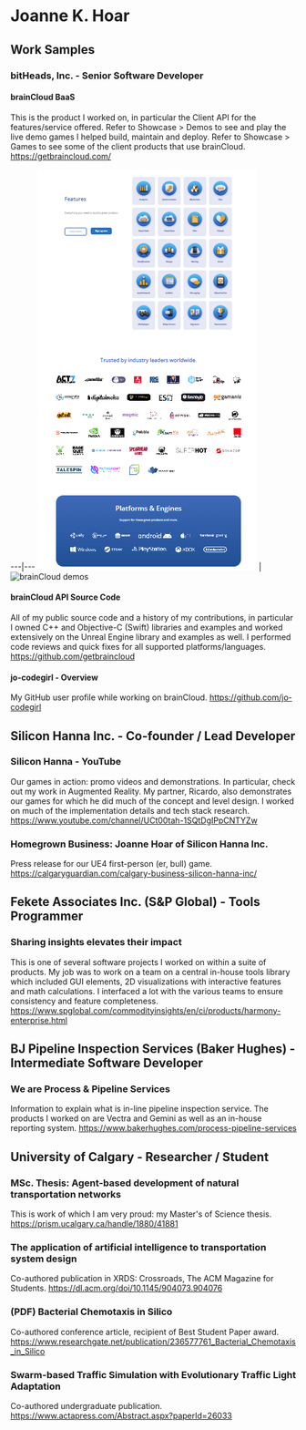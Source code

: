 # Joanne K. Hoar

## Work Samples

### bitHeads, Inc. - Senior Software Developer
#### brainCloud BaaS
This is the product I worked on, in particular the Client API for the features/service offered. Refer to Showcase > Demos to see and play the live demo games I helped build, maintain and deploy. Refer to Showcase > Games to see some of the client products that use brainCloud.
https://getbraincloud.com/

---|---
![brainCloud features](braincloud-features.png) | ![brainCloud demos](braincloud-demo.png)

#### brainCloud API Source Code

All of my public source code and a history of my contributions, in particular I owned C++ and Objective-C (Swift) libraries and examples and worked extensively on the Unreal Engine library and examples as well. I performed code reviews and quick fixes for all supported platforms/languages.
https://github.com/getbraincloud

#### jo-codegirl - Overview
My GitHub user profile while working on brainCloud.
https://github.com/jo-codegirl

## Silicon Hanna Inc. - Co-founder / Lead Developer
### Silicon Hanna - YouTube
Our games in action: promo videos and demonstrations. In particular, check out my work in Augmented Reality. My partner, Ricardo, also demonstrates our games for which he did much of the concept and level design. I worked on much of the implementation details and tech stack research.
https://www.youtube.com/channel/UCt00tah-1SQtDgIPpCNTYZw
### Homegrown Business: Joanne Hoar of Silicon Hanna Inc.
Press release for our UE4 first-person (er, bull) game.
https://calgaryguardian.com/calgary-business-silicon-hanna-inc/

## Fekete Associates Inc. (S&P Global) - Tools Programmer
### Sharing insights elevates their impact
This is one of several software projects I worked on within a suite of products. My job was to work on a team on a central in-house tools library which included GUI elements, 2D visualizations with interactive features and math calculations. I interfaced a lot with the various teams to ensure consistency and feature completeness.
https://www.spglobal.com/commodityinsights/en/ci/products/harmony-enterprise.html

## BJ Pipeline Inspection Services (Baker Hughes) - Intermediate Software Developer
### We are Process & Pipeline Services
Information to explain what is in-line pipeline inspection service. The products I worked on are Vectra and Gemini as well as an in-house reporting system.
https://www.bakerhughes.com/process-pipeline-services

## University of Calgary - Researcher / Student
### MSc. Thesis: Agent-based development of natural transportation networks
This is work of which I am very proud: my Master's of Science thesis.
https://prism.ucalgary.ca/handle/1880/41881
### The application of artificial intelligence to transportation system design
Co-authored publication in XRDS: Crossroads, The ACM Magazine for Students.
https://dl.acm.org/doi/10.1145/904073.904076
### (PDF) Bacterial Chemotaxis in Silico
Co-authored conference article, recipient of Best Student Paper award.
https://www.researchgate.net/publication/236577761_Bacterial_Chemotaxis_in_Silico
### Swarm-based Traffic Simulation with Evolutionary Traffic Light Adaptation
Co-authored undergraduate publication.
https://www.actapress.com/Abstract.aspx?paperId=26033


